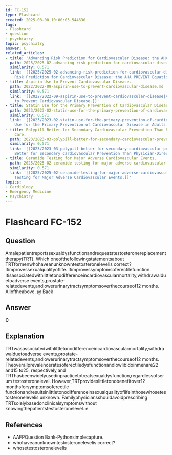 ```yaml
---
id: FC-152
type: Flashcard
created: 2025-08-08 10:00:03.544630
tags:
- Flashcard
- question
- psychiatry
topic: psychiatry
answer: C
related_articles:
- title: 'Advancing Risk Prediction for Cardiovascular Disease: the AHA PREVENT Equations.'
  path: 2025/2025-02-advancing-risk-prediction-for-cardiovascular-disease-the-aha.md
  similarity: 0.571
  link: '[[2025/2025-02-advancing-risk-prediction-for-cardiovascular-disease-the-aha|Advancing
    Risk Prediction for Cardiovascular Disease: the AHA PREVENT Equations.]]'
- title: Aspirin Use to Prevent Cardiovascular Disease.
  path: 2022/2022-09-aspirin-use-to-prevent-cardiovascular-disease.md
  similarity: 0.571
  link: '[[2022/2022-09-aspirin-use-to-prevent-cardiovascular-disease|Aspirin Use
    to Prevent Cardiovascular Disease.]]'
- title: Statin Use for the Primary Prevention of Cardiovascular Disease in Adults.
  path: 2023/2023-02-statin-use-for-the-primary-prevention-of-cardiovascular-dise.md
  similarity: 0.571
  link: '[[2023/2023-02-statin-use-for-the-primary-prevention-of-cardiovascular-dise|Statin
    Use for the Primary Prevention of Cardiovascular Disease in Adults.]]'
- title: Polypill Better for Secondary Cardiovascular Prevention Than Physician-Directed
    Care.
  path: 2023/2023-03-polypill-better-for-secondary-cardiovascular-prevention-than.md
  similarity: 0.571
  link: '[[2023/2023-03-polypill-better-for-secondary-cardiovascular-prevention-than|Polypill
    Better for Secondary Cardiovascular Prevention Than Physician-Directed Care.]]'
- title: Ceramide Testing for Major Adverse Cardiovascular Events.
  path: 2025/2025-02-ceramide-testing-for-major-adverse-cardiovascular-events.md
  similarity: 0.571
  link: '[[2025/2025-02-ceramide-testing-for-major-adverse-cardiovascular-events|Ceramide
    Testing for Major Adverse Cardiovascular Events.]]'
topics:
- Cardiology
- Emergency Medicine
- Psychiatry
---
```


# Flashcard FC-152

## Question

Amalepatientreportssexualdysfunctionandrequeststestosteronereplacementtherapy(TRT). Which oneofthefollowingstatementsabout TRTformenwhohaveanunknowntestosteronelevelis correct? Itimprovessexualqualityoflife. Itimprovessymptomsoferectilefunction. Itisassociatedwithlittletonodifferenceincardiovascularmortality,withdrawalduetoadverse events,prostate-relatedevents,andlowerurinarytractsymptomsoverthecourseof12 months. Alloftheabove. @ Back

## Answer

**C**

## Explanation

TRTwasassociatedwithlittletonodifferenceincardiovascularmortality,withdrawalduetoadverse events,prostate-relatedevents,andlowerurinarytractsymptomsoverthecourseof12 months. Theoverallprevalenceratesoferectiledysfunctionandlowlibidoinmenare22 and15 to25, respectively,and TRThasbeenwidelyusedinpracticetotreatsexualdysfunction,regardlessofserum testosteronelevel. However,TRTprovideslittletonobenefitover12 monthsforsymptomsoferectile functionandresultsinlittletonodifferenceinsexualqualityoflifeinthosewhosetestosteronelevelis unknown. Familyphysiciansshouldavoidprescribing TRTsolelybasedonclinicalsymptomswithout knowingthepatientstestosteronelevel. e

## References

- AAFPQuestion Bank-Pythonsimplecapture.
- whohaveanunknowntestosteronelevelis correct?
- whosetestosteronelevelis

